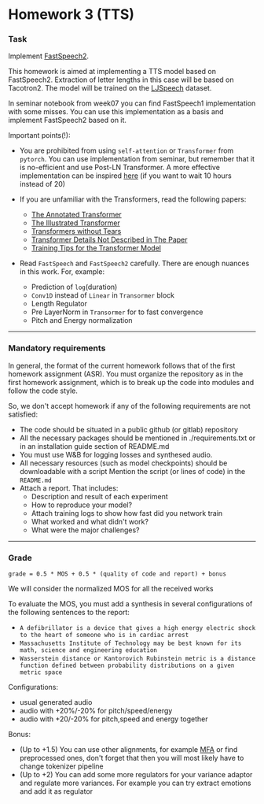 # Homework 3 (TTS)

### Task
Implement [FastSpeech2](https://arxiv.org/pdf/2006.04558.pdf).

This homework is aimed at implementing a TTS model based on FastSpeech2.
Extraction of letter lengths in this case will be based on Tacotron2.
The model will be trained on the [LJSpeech](https://keithito.com/LJ-Speech-Dataset/) dataset.

In seminar notebook from week07 you can find FastSpeech1 implementation with some misses.
You can use this implementation as a basis and implement FastSpeech2 based on it.

Important points(!):
* You are prohibited from using `self-attention` or `Transformer` from `pytorch`.
   You can use implementation from seminar, but remember that it is no-efficient and use Post-LN Transformer.
  A more effective implementation can be inspired [here](https://github.com/karpathy/minGPT ) (if you want to wait 10 hours instead of 20)
  
* 
  If you are unfamiliar with the Transformers, read the following papers:
    * [The Annotated Transformer](http://nlp.seas.harvard.edu/2018/04/03/attention.html)
    * [The Illustrated Transformer](http://jalammar.github.io/illustrated-transformer/)
    * [Transformers without Tears](https://tnq177.github.io/data/transformers_without_tears.pdf)
    * [Transformer Details Not Described in The Paper](https://tunz.kr/post/4)
    * [Training Tips for the Transformer Model](https://arxiv.org/pdf/1804.00247.pdf)
    
* Read `FastSpeech` and `FastSpeech2` carefully. There are enough nuances in this work. For, example:
  * Prediction of `log`(duration)
  * `Conv1D` instead of `Linear` in `Transormer` block
  * Length Regulator
  * Pre LayerNorm in `Transormer` for to fast convergence
  * Pitch and Energy normalization


--------------
### Mandatory requirements
In general, the format of the current homework follows that of the first homework assignment (ASR).
You must organize the repository as in the first homework assignment, which is to break up the code into modules and follow the code style.

So, we don't accept homework if any of the following requirements are not satisfied:
* The code should be situated in a public github (or gitlab) repository
* All the necessary packages should be mentioned in ./requirements.txt or in an installation guide section of README.md
* You must use W&B for logging losses and synthesed audio. 
* All necessary resources (such as model checkpoints) should be downloadable with a script
  Mention the script (or lines of code) in the `README.md`
* Attach a report. That includes:
  * Description and result of each experiment
  * How to reproduce your model?
  * Attach training logs to show how fast did you network train
  * What worked and what didn't work?
  * What were the major challenges?

--------------
### Grade
```
grade = 0.5 * MOS + 0.5 * (quality of code and report) + bonus
```
We will consider the normalized MOS for all the received works

To evaluate the MOS, you must add a synthesis in several configurations of the following sentences to the report:
* `A defibrillator is a device that gives a high energy electric shock to the heart of someone who is in cardiac arrest`
* `Massachusetts Institute of Technology may be best known for its math, science and engineering education`
* `Wasserstein distance or Kantorovich Rubinstein metric is a distance function defined between probability distributions on a given metric space`

Configurations:
* usual generated audio
* audio with +20%/-20% for pitch/speed/energy
* audio with +20/-20% for pitch,speed and energy together

Bonus:
* (Up to +1.5) You can use other alignments, for example [MFA](https://montreal-forced-aligner.readthedocs.io/en/latest/) 
or find preprocessed ones, don't forget that then you will most likely have to change tokenizer pipeline
* (Up to +2) You can add some more regulators for your variance adaptor and regulate more variances. 
For example you can try extract emotions and add it as regulator